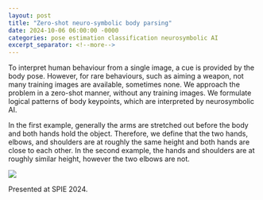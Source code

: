 ```yaml
---
layout: post
title: "Zero-shot neuro-symbolic body parsing"
date: 2024-10-06 06:00:00 -0000
categories: pose estimation classification neurosymbolic AI
excerpt_separator: <!--more-->
---
```


To interpret human behaviour from a single image, a cue is provided by the body pose. 
However, for rare behaviours, such as aiming a weapon, not many training images are available, sometimes none. 
We approach the problem in a zero-shot manner, without any training images. 
We formulate logical patterns of body keypoints, which are interpreted by neurosymbolic AI. 

In the first example, generally the arms are stretched out before the body and both hands hold the object. 
Therefore, we define that the two hands, elbows, and shoulders are at roughly the same height and both hands are close to each other. 
In the second example, the hands and shoulders are at roughly similar height, however the two elbows are not. 

<img src="https://gertjanburghouts.github.io/pictures/poses.jpg">

Presented at SPIE 2024.
